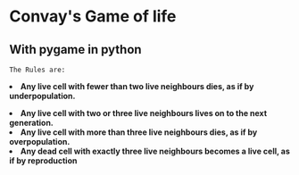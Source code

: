 # Convay's Game of life 
## With **pygame** in python


`The Rules are:`
**<li>Any live cell with fewer than two live neighbours dies, as if by underpopulation.</li>**

**<li>Any live cell with two or three live neighbours lives on to the next generation.</li>**
**<li>Any live cell with more than three live neighbours dies, as if by overpopulation.</li>**
**<li>Any dead cell with exactly three live neighbours becomes a live cell, as if by reproduction</li>**

